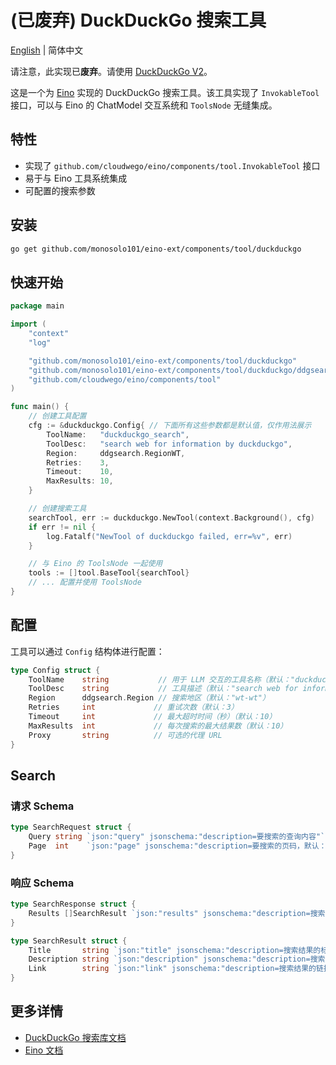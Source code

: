 # (已废弃) DuckDuckGo 搜索工具

[English](README.md) | 简体中文

请注意，此实现已**废弃**。请使用 [DuckDuckGo V2](https://github.com/monosolo101/eino-ext/tree/main/components/tool/duckduckgo/v2)。

这是一个为 [Eino](https://github.com/cloudwego/eino) 实现的 DuckDuckGo 搜索工具。该工具实现了 `InvokableTool` 接口，可以与 Eino 的 ChatModel 交互系统和 `ToolsNode` 无缝集成。

## 特性

- 实现了 `github.com/cloudwego/eino/components/tool.InvokableTool` 接口
- 易于与 Eino 工具系统集成
- 可配置的搜索参数

## 安装

```bash
go get github.com/monosolo101/eino-ext/components/tool/duckduckgo
```

## 快速开始

```go
package main

import (
    "context"
    "log"

    "github.com/monosolo101/eino-ext/components/tool/duckduckgo"
    "github.com/monosolo101/eino-ext/components/tool/duckduckgo/ddgsearch"
    "github.com/cloudwego/eino/components/tool"
)

func main() {
    // 创建工具配置
    cfg := &duckduckgo.Config{ // 下面所有这些参数都是默认值，仅作用法展示
        ToolName:   "duckduckgo_search",
        ToolDesc:   "search web for information by duckduckgo",
        Region:     ddgsearch.RegionWT,
        Retries:    3,
        Timeout:    10,
        MaxResults: 10,
    }

    // 创建搜索工具
    searchTool, err := duckduckgo.NewTool(context.Background(), cfg)
    if err != nil {
        log.Fatalf("NewTool of duckduckgo failed, err=%v", err)
    }

    // 与 Eino 的 ToolsNode 一起使用
    tools := []tool.BaseTool{searchTool}
    // ... 配置并使用 ToolsNode
}
```

## 配置

工具可以通过 `Config` 结构体进行配置：

```go
type Config struct {
    ToolName    string           // 用于 LLM 交互的工具名称（默认："duckduckgo_search"）
    ToolDesc    string           // 工具描述（默认："search web for information by duckduckgo"）
    Region      ddgsearch.Region // 搜索地区（默认："wt-wt"）
    Retries     int             // 重试次数（默认：3）
    Timeout     int             // 最大超时时间（秒）（默认：10）
    MaxResults  int             // 每次搜索的最大结果数（默认：10）
    Proxy       string          // 可选的代理 URL
}
```

## Search

### 请求 Schema

```go
type SearchRequest struct {
    Query string `json:"query" jsonschema:"description=要搜索的查询内容"`
    Page  int    `json:"page" jsonschema:"description=要搜索的页码，默认：1"`
}
```

### 响应 Schema

```go
type SearchResponse struct {
    Results []SearchResult `json:"results" jsonschema:"description=搜索结果列��"`
}

type SearchResult struct {
    Title       string `json:"title" jsonschema:"description=搜索结果的标题"`
    Description string `json:"description" jsonschema:"description=搜索结果的描述"`
    Link        string `json:"link" jsonschema:"description=搜索结果的链接"`
}
```

## 更多详情

- [DuckDuckGo 搜索库文档](ddgsearch/README_zh.md)
- [Eino 文档](https://github.com/cloudwego/eino)
